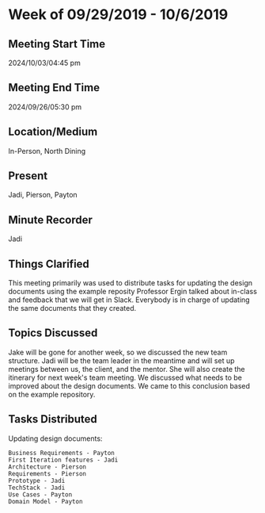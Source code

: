 # Week of 09/29/2019 - 10/6/2019
## Meeting Start Time

2024/10/03/04:45 pm
## Meeting End Time

2024/09/26/05:30 pm
## Location/Medium

In-Person, North Dining
## Present

Jadi, Pierson, Payton
## Minute Recorder

Jadi
## Things Clarified

This meeting primarily was used to distribute tasks for updating the design documents using the example reposity Professor Ergin talked about in-class and feedback that we will get in Slack. Everybody is in charge of updating the same documents that they created.
## Topics Discussed

Jake will be gone for another week, so we discussed the new team structure. Jadi will be the team leader in the meantime and will set up meetings between us, the client, and the mentor. She will also create the itinerary for next week's team meeting. We discussed what needs to be improved about the design documents. We came to this conclusion based on the example repository.

## Tasks Distributed
Updating design documents:

    Business Requirements - Payton
    First Iteration features - Jadi
    Architecture - Pierson
    Requirements - Pierson
    Prototype - Jadi
    TechStack - Jadi
    Use Cases - Payton
    Domain Model - Payton
